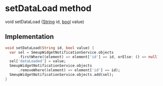 


# setDataLoad method








void setDataLoad
([String](https://api.flutter.dev/flutter/dart-core/String-class.html) id, [bool](https://api.flutter.dev/flutter/dart-core/bool-class.html) value)








## Implementation

```dart
void setDataLoad(String id, bool value) {
  var sel = SmeupWidgetNotificationService.objects
      .firstWhere((element) => element['id'] == id, orElse: () => null);
  sel['dataLoaded'] = value;
  SmeupWidgetNotificationService.objects
      .removeWhere((element) => element['id'] == id);
  SmeupWidgetNotificationService.objects.add(sel);
}
```







